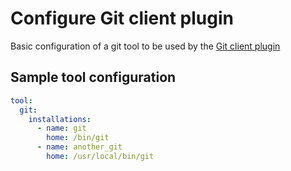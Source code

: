 # Configure Git client plugin

Basic configuration of a git tool to be used by the [Git client plugin](https://plugins.jenkins.io/git-client)

## Sample tool configuration

```yaml
tool:
  git:
    installations:
      - name: git
        home: /bin/git
      - name: another_git
        home: /usr/local/bin/git
```
